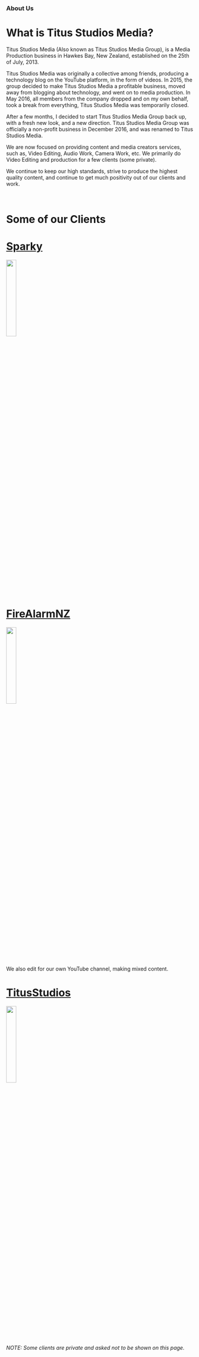 ### About Us

# What is **Titus Studios Media?**

Titus Studios Media (Also known as Titus Studios Media Group), is a Media Production business in Hawkes Bay, New Zealand, established on the 25th of July, 2013.

Titus Studios Media was originally a collective among friends, producing a technology blog on the YouTube platform, in the form of videos. In 2015, the group decided to make Titus Studios Media a profitable business, moved away from blogging about technology, and went on to media production. In May 2016, all members from the company dropped and on my own behalf, took a break from everything, Titus Studios Media was temporarily closed. 

After a few months, I decided to start Titus Studios Media Group back up, with a fresh new look, and a new direction. Titus Studios Media Group was officially a non-profit business in December 2016, and was renamed to Titus Studios Media. 

We are now focused on providing content and media creators services, such as, Video Editing, Audio Work, Camera Work, etc. We primarily do Video Editing and production for a few clients (some private).

We continue to keep our high standards, strive to produce the highest quality content, and continue to get much positivity out of our clients and work. 

<br>

# Some of our Clients

# [Sparky](https://www.youtube.com/channel/UCuoeboTy1Sdr-IBDPPygsJQ)
<img src="https://i.imgur.com/KLSzAuE.jpg" width="23%">

# [FireAlarmNZ](https://www.youtube.com/channel/UC9IZqHPuyd89IlbGmYWj1aw)
<img src="https://i.imgur.com/DOln47z.jpg" width="23%">

We also edit for our own YouTube channel, making mixed content.

# [TitusStudios](https://www.youtube.com/channel/UC3HWf_aR5xBSLf5c0PhofnA)
<img src="https://i.imgur.com/Kj01iOH.png" width="23%">

*NOTE: Some clients are private and asked not to be shown on this page.*
